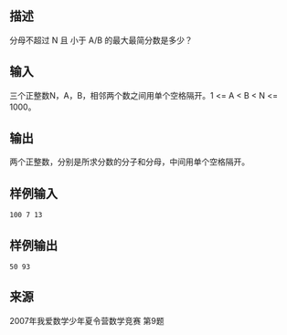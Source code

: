 ## 描述


分母不超过 N 且 小于 A/B 的最大最简分数是多少？

## 输入


三个正整数N，A，B，相邻两个数之间用单个空格隔开。1 <= A < B < N <= 1000。

## 输出


两个正整数，分别是所求分数的分子和分母，中间用单个空格隔开。

## 样例输入


```
100 7 13
```


## 样例输出


```
50 93
```


## 来源


2007年我爱数学少年夏令营数学竞赛 第9题

